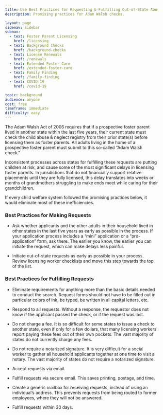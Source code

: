 ```yaml
---
title: Use Best Practices for Requesting & Fulfilling Out-of-State Abuse & Neglect Registry Checks
description: Promising practices for Adam Walsh checks.

layout: page
sidenav: sidebar
subnav:
  - text: Foster Parent Licensing
    href: /licensing
  - text: Background Checks
    href: /background-checks
  - text: License Renewals
    href: /renewals
  - text: Extended Foster Care
    href: /extended-foster-care
  - text: Family Finding
    href: /family-finding
  - text: COVID-19
    href: /covid-19

topic: background
audience: anyone
cost: free
timeframe: immediate
difficulty: easy
---
```


The Adam Walsh Act of 2006 requires that if a prospective foster parent lived in another state within the last five years, their current state must check the child abuse & neglect registry from their prior state(s) before licensing them as foster parents. All adults living in the home of a prospective foster parent must submit to this so-called “Adam Walsh check.”

Inconsistent processes across states for fulfilling these requests are putting children at risk, and cause some of the most significant delays in licensing foster parents. In jurisdictions that do not financially support relative placements until they are fully licensed, this delay translates into weeks or months of grandmothers struggling to make ends meet while caring for their grandchildren.

If every child welfare system followed the promising practices below, it would eliminate most of these inefficiencies.

### Best Practices for Making Requests

* Ask whether applicants and the other adults in their household lived in other states in the last five years as early as possible in the process. If your application process includes a “mini” application or a “pre-application” form, ask there. The earlier you know, the earlier you can initiate the request, which can make delays less painful.

* Initiate out-of-state requests as early as possible in your process. Review licensing worker checklists and move this step towards the top of the list.

### Best Practices for Fulfilling Requests

* Eliminate requirements for anything more than the basic details needed to conduct the search. Request forms should not have to be filled out in particular colors of ink, be typed, be written in all capital letters, etc. 

* Respond to all requests. Without a response, the requestor does not know if the applicant passed the check, or if the request was lost.

* Do not charge a fee. It is so difficult for some states to issue a check to another state, even if only for a few dollars, that many licensing workers report paying these fees out of their own pockets. The vast majority of states do not currently charge any fees.

* Do not require a notarized signature. It is very difficult for a social worker to gather all household applicants together at one time to visit a notary. The vast majority of states do not require a notarized signature.

* Accept requests via email.

* Fulfill requests via secure email. This saves printing, postage, and time.

* Create a generic mailbox for receiving requests, instead of using an individual’s address. This prevents requests from being routed to former employees, where they will not be answered.

* Fulfill requests within 30 days.
